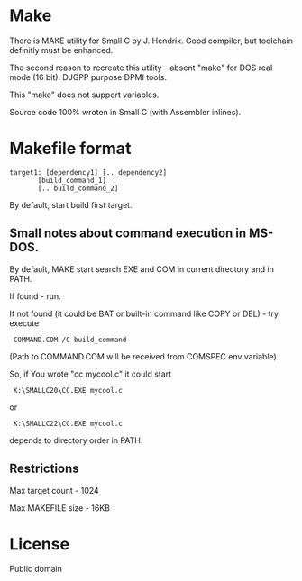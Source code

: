 # Make

There is MAKE utility for Small C by J. Hendrix.
Good compiler, but toolchain definitly must be enhanced.

The second reason to recreate this utility - absent
"make" for DOS real mode (16 bit). DJGPP purpose DPMI tools.

This "make" does not support variables.

Source code 100% wroten in Small C (with Assembler inlines).

# Makefile format

    target1: [dependency1] [.. dependency2]
           [build_command_1]
           [.. build_command_2]

By default, start build first target.

## Small notes about command execution in MS-DOS.

By default, MAKE start search EXE and COM in current
directory and in PATH.

If found - run.

If not found (it could be BAT or built-in command like
COPY or DEL) - try execute

     COMMAND.COM /C build_command

(Path to COMMAND.COM will be received from COMSPEC env variable)


So, if You wrote "cc mycool.c" it could start

     K:\SMALLC20\CC.EXE mycool.c

or

     K:\SMALLC22\CC.EXE mycool.c

depends to directory order in PATH.

## Restrictions

Max target count - 1024

Max MAKEFILE size - 16KB

# License

Public domain
